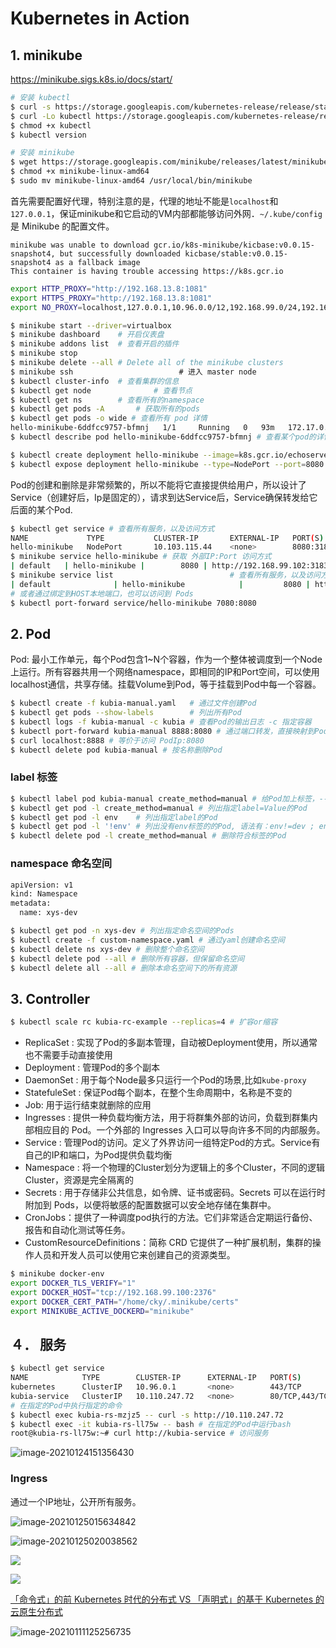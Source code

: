 # Kubernetes in Action

## 1. minikube

https://minikube.sigs.k8s.io/docs/start/

```bash
# 安装 kubectl
$ curl -s https://storage.googleapis.com/kubernetes-release/release/stable.txt   # kubectl 最新版本
$ curl -Lo kubectl https://storage.googleapis.com/kubernetes-release/release/v1.6.4/bin/linux/amd64/kubectl
$ chmod +x kubectl
$ kubectl version

# 安装 minikube
$ wget https://storage.googleapis.com/minikube/releases/latest/minikube-linux-amd64
$ chmod +x minikube-linux-amd64
$ sudo mv minikube-linux-amd64 /usr/local/bin/minikube
```

首先需要配置好代理，特别注意的是，代理的地址不能是`localhost`和`127.0.0.1`，保证minikube和它启动的VM内部都能够访问外网．`~/.kube/config` 是 Minikube 的配置文件。

```
minikube was unable to download gcr.io/k8s-minikube/kicbase:v0.0.15-snapshot4, but successfully downloaded kicbase/stable:v0.0.15-snapshot4 as a fallback image
This container is having trouble accessing https://k8s.gcr.io
```

```bash
export HTTP_PROXY="http://192.168.13.8:1081"
export HTTPS_PROXY="http://192.168.13.8:1081"
export NO_PROXY=localhost,127.0.0.1,10.96.0.0/12,192.168.99.0/24,192.168.39.0/24
```

```bash
$ minikube start --driver=virtualbox
$ minikube dashboard    # 开启仪表盘
$ minikube addons list 	# 查看开启的插件
$ minikube stop 					
$ minikube delete --all # Delete all of the minikube clusters
$ minikube ssh						　# 进入 master node
$ kubectl cluster-info  # 查看集群的信息                                     
$ kubectl get node 				# 查看节点
$ kubectl get ns        # 查看所有的namespace
$ kubectl get pods -A 		# 获取所有的pods
$ kubectl get pods -o wide # 查看所有 pod 详情
hello-minikube-6ddfcc9757-bfmnj   1/1     Running   0   93m   172.17.0.5   minikube   <none>  <none>
$ kubectl describe pod hello-minikube-6ddfcc9757-bfmnj # 查看某个pod的详情
```

```bash
$ kubectl create deployment hello-minikube --image=k8s.gcr.io/echoserver:1.4 # 部署一个pod
$ kubectl expose deployment hello-minikube --type=NodePort --port=8080 		    # 暴露到外部
```

Pod的创建和删除是非常频繁的，所以不能将它直接提供给用户，所以设计了Service（创建好后，Ip是固定的），请求到达Service后，Service确保转发给它后面的某个Pod.

```bash
$ kubectl get service # 查看所有服务，以及访问方式
NAME             TYPE           CLUSTER-IP       EXTERNAL-IP   PORT(S)          AGE
hello-minikube   NodePort       10.103.115.44    <none>        8080:31837/TCP   69m
$ minikube service hello-minikube # 获取 外部IP:Port 访问方式
| default   | hello-minikube |        8080 | http://192.168.99.102:31837 |
$ minikube service list 						 # 查看所有服务，以及访问方式
| default              | hello-minikube            |         8080 | http://192.168.99.102:31837 |
# 或者通过绑定到HOST本地端口，也可以访问到 Pods
$ kubectl port-forward service/hello-minikube 7080:8080 
```

## 2. Pod

Pod: 最小工作单元，每个Pod包含1~N个容器，作为一个整体被调度到一个Node上运行。所有容器共用一个网络namespace，即相同的IP和Port空间，可以使用localhost通信，共享存储。挂载Volume到Pod，等于挂载到Pod中每一个容器。

```bash
$ kubectl create -f kubia-manual.yaml 	# 通过文件创建Pod
$ kubectl get pods --show-labels 		# 列出所有Pod
$ kubectl logs -f kubia-manual -c kubia # 查看Pod的输出日志 -c 指定容器
$ kubectl port-forward kubia-manual 8888:8080 # 通过端口转发，直接映射到Pod中，方便调试
$ curl localhost:8888 # 等价于访问 PodIp:8080
$ kubectl delete pod kubia-manual # 按名称删除Pod
```

### label 标签

```bash
$ kubectl label pod kubia-manual create_method=manual # 给Pod加上标签，--overwrite 表示覆盖原有的 
$ kubectl get pod -l create_method=manual # 列出指定label=Value的Pod  
$ kubectl get pod -l env    # 列出指定label的Pod  
$ kubectl get pod -l '!env' # 列出没有env标签的的Pod, 语法有：env!=dev ; env in (pro,dev) ; env notin (pro,dev) 
$ kubectl delete pod -l create_method=manual # 删除符合标签的Pod
```

### namespace 命名空间

```dockerfile
apiVersion: v1
kind: Namespace
metadata:
  name: xys-dev
```

```bash
$ kubectl get pod -n xys-dev # 列出指定命名空间的Pods
$ kubectl create -f custom-namespace.yaml # 通过yaml创建命名空间
$ kubectl delete ns xys-dev # 删除整个命名空间
$ kubectl delete pod --all # 删除所有容器，但保留命名空间
$ kubectl delete all --all # 删除本命名空间下的所有资源
```

## 3. Controller

```bash
$ kubectl scale rc kubia-rc-example --replicas=4 # 扩容or缩容
```

- ReplicaSet : 实现了Pod的多副本管理，自动被Deployment使用，所以通常也不需要手动直接使用
- Deployment : 管理Pod的多个副本
- DaemonSet : 用于每个Node最多只运行一个Pod的场景,比如`kube-proxy`
- StatefuleSet : 保证Pod每个副本，在整个生命周期中，名称是不变的
- Job: 用于运行结束就删除的应用
- Ingresses : 提供一种负载均衡方法，用于将群集外部的访问，负载到群集内部相应目的 Pod。一个外部的 Ingresses 入口可以导向许多不同的内部服务。
- Service : 管理Pod的访问。定义了外界访问一组特定Pod的方式。Service有自己的IP和端口，为Pod提供负载均衡
- Namespace : 将一个物理的Cluster划分为逻辑上的多个Cluster，不同的逻辑Cluster，资源是完全隔离的
- Secrets : 用于存储非公共信息，如令牌、证书或密码。Secrets 可以在运行时附加到 Pods，以便将敏感的配置数据可以安全地存储在集群中。
- CronJobs：提供了一种调度pod执行的方法。它们非常适合定期运行备份、报告和自动化测试等任务。
- CustomResourceDefinitions：简称 CRD 它提供了一种扩展机制，集群的操作人员和开发人员可以使用它来创建自己的资源类型。

```bash
$ minikube docker-env
export DOCKER_TLS_VERIFY="1"
export DOCKER_HOST="tcp://192.168.99.100:2376"
export DOCKER_CERT_PATH="/home/cky/.minikube/certs"
export MINIKUBE_ACTIVE_DOCKERD="minikube"
```

## ４． 服务

```bash
$ kubectl get service
NAME            TYPE        CLUSTER-IP      EXTERNAL-IP   PORT(S)          AGE
kubernetes      ClusterIP   10.96.0.1       <none>        443/TCP          12h
kubia-service   ClusterIP   10.110.247.72   <none>        80/TCP,443/TCP   8h
# 在指定的Pod中执行指定的命令
$ kubectl exec kubia-rs-mzjz5 -- curl -s http://10.110.247.72
$ kubectl exec -it kubia-rs-ll75w -- bash # 在指定的Pod中运行bash
root@kubia-rs-ll75w:~# curl http://kubia-service # 访问服务
```

![image-20210124151356430](https://img.codekissyoung.com/2021/01/24/c021a04de9c9a6fd35daef8d009663fe.png)

### Ingress

通过一个IP地址，公开所有服务。

![image-20210125015634842](https://img.codekissyoung.com/2021/01/25/ddb332b486496ffd7ba8a4b329faf96e.png)



![image-20210125020038562](https://img.codekissyoung.com/2021/01/25/21fc3a777daa9733656f87c424bd5ddd.png)


![](https://img.codekissyoung.com/2021/01/08/8b15efec8824c13d07f0629380fb701e.png)

![](https://img.codekissyoung.com/2021/01/10/5790a9ee7f4d349e40aa5e164abe6184.png)



[「命令式」的前 Kubernetes 时代的分布式 VS 「声明式」的基于 Kubernetes 的云原生分布式](https://www.yuque.com/office/yuque/0/2020/xlsx/788484/1605013794417-32876a80-a758-4a0d-b5c0-253a364ae4f8.xlsx?from=https%3A%2F%2Fwww.yuque.com%2Fpolaris-docs%2Fcontainer%2Fk8s-basic-overview)



![image-20210111125256735](https://img.codekissyoung.com/2021/01/11/23e1f889f725b7383441e1b1b60195e9.png)







